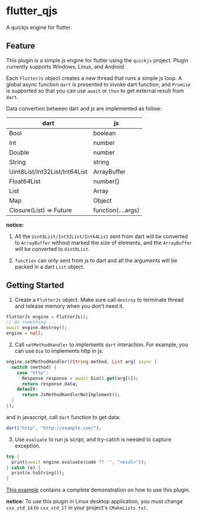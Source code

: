<!--
 * @Description: 
 * @Author: ekibun
 * @Date: 2020-08-08 08:16:50
 * @LastEditors: ekibun
 * @LastEditTime: 2020-08-20 13:58:47
-->
# flutter_qjs

A quickjs engine for flutter.

## Feature

This plugin is a simple js engine for flutter using the `quickjs` project. Plugin currently supports Windows, Linux, and Android.

Each `FlutterJs` object creates a new thread that runs a simple js loop. A global async function `dart` is presented to invoke dart function, and `Promise` is supported so that you can use `await` or `then` to get external result from `dart`. 

Data convertion between dart and js are implemented as follow:

| dart | js |
| --- | --- |
| Bool | boolean |
| Int | number |
| Double | number |
| String | string |
| Uint8List/Int32List/Int64List | ArrayBuffer |
| Float64List | number[] |
| List | Array |
| Map | Object |
| Closure(List) => Future | function(....args) |

**notice:**
1. All the `Uint8List/Int32List/Int64List` sent from dart will be converted to `ArrayBuffer` without marked the size of elements, and the `ArrayBuffer` will be converted to `Uint8List`.

2. `function` can only sent from js to dart and all the arguments will be packed in a dart `List` object.

## Getting Started

1. Create a `FlutterJs` object. Make sure call `destroy` to terminate thread and release memory when you don't need it.

```dart
FlutterJs engine = FlutterJs();
// do something ...
await engine.destroy();
engine = null;
```

2. Call `setMethodHandler` to implements `dart` interaction. For example, you can use `Dio` to implements http in js:

```dart
engine.setMethodHandler((String method, List arg) async {
  switch (method) {
    case "http":
      Response response = await Dio().get(arg[0]);
      return response.data;
    default:
      return JsMethodHandlerNotImplement();
  }
});
```

and in javascript, call `dart` function to get data:

```javascript
dart("http", "http://example.com/");
```

3. Use `evaluate` to run js script, and try-catch is needed to capture exception.

```dart
try {
  print(await engine.evaluate(code ?? '', "<eval>"));
} catch (e) {
  print(e.toString());
}
```

[This example](example/lib/test.dart) contains a complete demonstration on how to use this plugin.

**notice:**
To use this plugin in Linux desktop application, you must change `cxx_std_14` to `cxx_std_17` in your project's `CMakeLists.txt`.